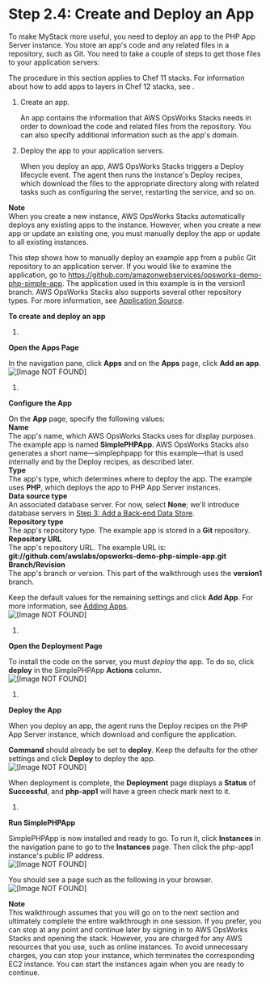 # Step 2\.4: Create and Deploy an App<a name="gettingstarted-simple-app"></a>

To make MyStack more useful, you need to deploy an app to the PHP App Server instance\. You store an app's code and any related files in a repository, such as Git\. You need to take a couple of steps to get those files to your application servers:

The procedure in this section applies to Chef 11 stacks\. For information about how to add apps to layers in Chef 12 stacks, see \.

1. Create an app\.

   An app contains the information that AWS OpsWorks Stacks needs in order to download the code and related files from the repository\. You can also specify additional information such as the app's domain\.

1. Deploy the app to your application servers\.

   When you deploy an app, AWS OpsWorks Stacks triggers a Deploy lifecycle event\. The agent then runs the instance's Deploy recipes, which download the files to the appropriate directory along with related tasks such as configuring the server, restarting the service, and so on\.

**Note**  
When you create a new instance, AWS OpsWorks Stacks automatically deploys any existing apps to the instance\. However, when you create a new app or update an existing one, you must manually deploy the app or update to all existing instances\.

This step shows how to manually deploy an example app from a public Git repository to an application server\. If you would like to examine the application, go to [https://github\.com/amazonwebservices/opsworks\-demo\-php\-simple\-app](https://github.com/amazonwebservices/opsworks-demo-php-simple-app)\. The application used in this example is in the version1 branch\. AWS OpsWorks Stacks also supports several other repository types\. For more information, see [Application Source](workingapps-creating.md#workingapps-creating-source)\. 

**To create and deploy an app**

1. 

**Open the Apps Page**

   In the navigation pane, click **Apps** and on the **Apps** page, click **Add an app**\.  
![\[Image NOT FOUND\]](http://docs.aws.amazon.com/opsworks/latest/userguide/images/gs13.png)

1. 

**Configure the App**

   On the **App** page, specify the following values:  
**Name**  
The app's name, which AWS OpsWorks Stacks uses for display purposes\. The example app is named **SimplePHPApp**\. AWS OpsWorks Stacks also generates a short name—simplephpapp for this example—that is used internally and by the Deploy recipes, as described later\.  
**Type**  
The app's type, which determines where to deploy the app\. The example uses **PHP**, which deploys the app to PHP App Server instances\.  
**Data source type**  
An associated database server\. For now, select **None**; we'll introduce database servers in [Step 3: Add a Back\-end Data Store](gettingstarted-db.md)\.  
**Repository type**  
The app's repository type\. The example app is stored in a **Git** repository\.   
**Repository URL**  
The app's repository URL\. The example URL is: **git://github\.com/awslabs/opsworks\-demo\-php\-simple\-app\.git**  
**Branch/Revision**  
The app's branch or version\. This part of the walkthrough uses the **version1** branch\.

   Keep the default values for the remaining settings and click **Add App**\. For more information, see [Adding Apps](workingapps-creating.md)\.  
![\[Image NOT FOUND\]](http://docs.aws.amazon.com/opsworks/latest/userguide/images/gs14.png)

1. 

**Open the Deployment Page**

   To install the code on the server, you must *deploy* the app\. To do so, click **deploy** in the SimplePHPApp **Actions** column\.  
![\[Image NOT FOUND\]](http://docs.aws.amazon.com/opsworks/latest/userguide/images/gs15.png)

1. 

**Deploy the App**

   When you deploy an app, the agent runs the Deploy recipes on the PHP App Server instance, which download and configure the application\. 

   **Command** should already be set to **deploy**\. Keep the defaults for the other settings and click **Deploy** to deploy the app\.  
![\[Image NOT FOUND\]](http://docs.aws.amazon.com/opsworks/latest/userguide/images/gs16.png)

   When deployment is complete, the **Deployment** page displays a **Status** of **Successful**, and **php\-app1** will have a green check mark next to it\.

1. 

**Run SimplePHPApp**

   SimplePHPApp is now installed and ready to go\. To run it, click **Instances** in the navigation pane to go to the **Instances** page\. Then click the php\-app1 instance's public IP address\.  
![\[Image NOT FOUND\]](http://docs.aws.amazon.com/opsworks/latest/userguide/images/gs20.png)

   You should see a page such as the following in your browser\.  
![\[Image NOT FOUND\]](http://docs.aws.amazon.com/opsworks/latest/userguide/images/gs21.png)

**Note**  
This walkthrough assumes that you will go on to the next section and ultimately complete the entire walkthrough in one session\. If you prefer, you can stop at any point and continue later by signing in to AWS OpsWorks Stacks and opening the stack\. However, you are charged for any AWS resources that you use, such as online instances\. To avoid unnecessary charges, you can stop your instance, which terminates the corresponding EC2 instance\. You can start the instances again when you are ready to continue\.